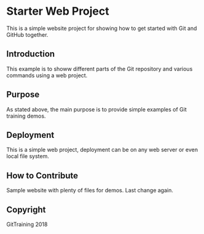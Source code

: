 # Starter Web Project

This is a  simple website project for showing how to get started with Git and GitHub together.

## Introduction

This example is to showw different parts of the Git repository and various commands using a web project.

## Purpose

As stated above, the main purpose is to provide simple examples of Git training demos.

## Deployment

This is a  simple web project, deployment can be on any web server or even local file system.

## How to Contribute

Sample website with plenty of files for demos.
Last change again.

## Copyright

GitTraining 2018
